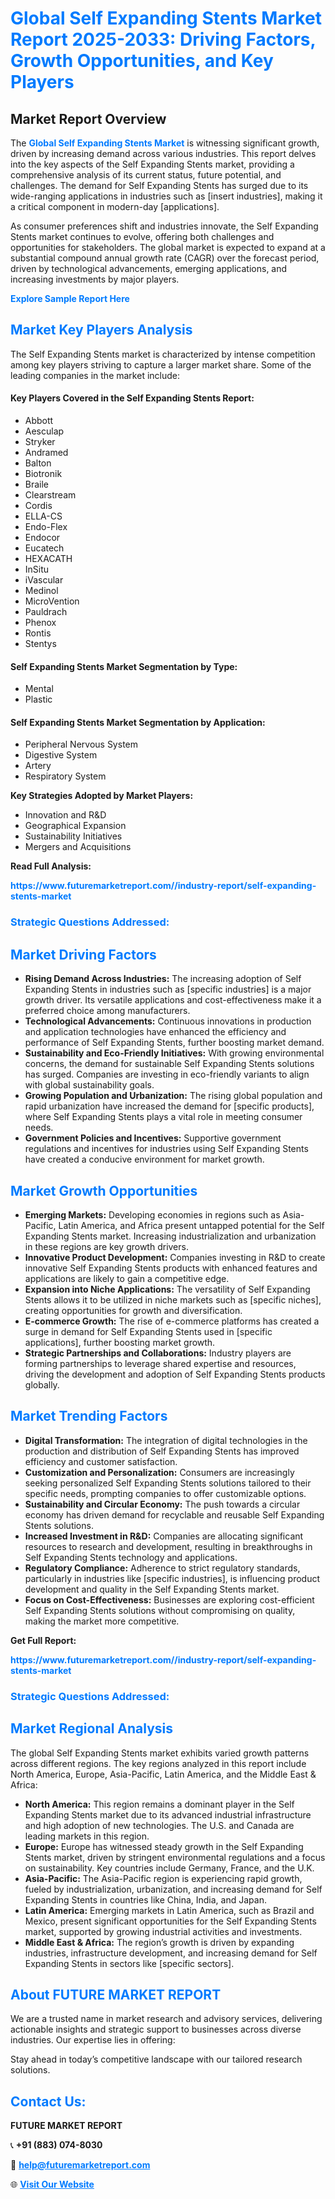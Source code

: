 <h1 style="color: #007BFF;">Global Self Expanding Stents Market Report 2025-2033: Driving Factors, Growth Opportunities, and Key Players</h1>

<section id="overview">
<h2>Market Report Overview</h2>
<p>The <a href="https://www.futuremarketreport.com//industry-report/self-expanding-stents-market" style="color: #007BFF; text-decoration: none;"><strong>Global Self Expanding Stents Market</strong></a> is witnessing significant growth, driven by increasing demand across various industries. This report delves into the key aspects of the Self Expanding Stents market, providing a comprehensive analysis of its current status, future potential, and challenges. The demand for Self Expanding Stents has surged due to its wide-ranging applications in industries such as [insert industries], making it a critical component in modern-day [applications].</p>
<p>As consumer preferences shift and industries innovate, the Self Expanding Stents market continues to evolve, offering both challenges and opportunities for stakeholders. The global market is expected to expand at a substantial compound annual growth rate (CAGR) over the forecast period, driven by technological advancements, emerging applications, and increasing investments by major players.</p>
</section>

<section id="overview">
<p><a href="https://www.futuremarketreport.com//request-sample/reportId=55612" style="color: #007BFF; text-decoration: none;"><strong>Explore Sample Report Here</strong></a></p>
</section>

<section id="key-players">
<h2 style="color: #007BFF;">Market Key Players Analysis</h2>
<p>The Self Expanding Stents market is characterized by intense competition among key players striving to capture a larger market share. Some of the leading companies in the market include:</p>
<h4>Key Players Covered in the Self Expanding Stents Report:</h4>
<ul><li>Abbott</li><li>Aesculap</li><li>Stryker</li><li>Andramed</li><li>Balton</li><li>Biotronik</li><li>Braile</li><li>Clearstream</li><li>Cordis</li><li>ELLA-CS</li><li>Endo-Flex</li><li>Endocor</li><li>Eucatech</li><li>HEXACATH</li><li>InSitu</li><li>iVascular</li><li>Medinol</li><li>MicroVention</li><li>Pauldrach</li><li>Phenox</li><li>Rontis</li><li>Stentys</li></ul>
<h4>Self Expanding Stents Market Segmentation by Type:</h4>
<ul><li>Mental</li><li>Plastic</li></ul>

<h4>Self Expanding Stents Market Segmentation by Application:</h4>
<ul><li>Peripheral Nervous System</li><li>Digestive System</li><li>Artery</li><li>Respiratory System</li></ul>
<p><strong>Key Strategies Adopted by Market Players:</strong></p>
<ul>
<li>Innovation and R&D</li>
<li>Geographical Expansion</li>
<li>Sustainability Initiatives</li>
<li>Mergers and Acquisitions</li>
</ul>
</section>

<section>
<p><strong>Read Full Analysis: </strong></p><a href="https://www.futuremarketreport.com//industry-report/self-expanding-stents-market" style="color: #007BFF; text-decoration: none;"><strong>https://www.futuremarketreport.com//industry-report/self-expanding-stents-market</strong></a>
<h3 style="color: #007BFF;">Strategic Questions Addressed:</h3>
</section>

<section id="driving-factors">
<h2 style="color: #007BFF;">Market Driving Factors</h2>
<ul>
<li><strong>Rising Demand Across Industries:</strong> The increasing adoption of Self Expanding Stents in industries such as [specific industries] is a major growth driver. Its versatile applications and cost-effectiveness make it a preferred choice among manufacturers.</li>
<li><strong>Technological Advancements:</strong> Continuous innovations in production and application technologies have enhanced the efficiency and performance of Self Expanding Stents, further boosting market demand.</li>
<li><strong>Sustainability and Eco-Friendly Initiatives:</strong> With growing environmental concerns, the demand for sustainable Self Expanding Stents solutions has surged. Companies are investing in eco-friendly variants to align with global sustainability goals.</li>
<li><strong>Growing Population and Urbanization:</strong> The rising global population and rapid urbanization have increased the demand for [specific products], where Self Expanding Stents plays a vital role in meeting consumer needs.</li>
<li><strong>Government Policies and Incentives:</strong> Supportive government regulations and incentives for industries using Self Expanding Stents have created a conducive environment for market growth.</li>
</ul>
</section>

<section id="growth-opportunities">
<h2 style="color: #007BFF;">Market Growth Opportunities</h2>
<ul>
<li><strong>Emerging Markets:</strong> Developing economies in regions such as Asia-Pacific, Latin America, and Africa present untapped potential for the Self Expanding Stents market. Increasing industrialization and urbanization in these regions are key growth drivers.</li>
<li><strong>Innovative Product Development:</strong> Companies investing in R&D to create innovative Self Expanding Stents products with enhanced features and applications are likely to gain a competitive edge.</li>
<li><strong>Expansion into Niche Applications:</strong> The versatility of Self Expanding Stents allows it to be utilized in niche markets such as [specific niches], creating opportunities for growth and diversification.</li>
<li><strong>E-commerce Growth:</strong> The rise of e-commerce platforms has created a surge in demand for Self Expanding Stents used in [specific applications], further boosting market growth.</li>
<li><strong>Strategic Partnerships and Collaborations:</strong> Industry players are forming partnerships to leverage shared expertise and resources, driving the development and adoption of Self Expanding Stents products globally.</li>
</ul>
</section>

<section id="trending-factors">
<h2 style="color: #007BFF;">Market Trending Factors</h2>
<ul>
<li><strong>Digital Transformation:</strong> The integration of digital technologies in the production and distribution of Self Expanding Stents has improved efficiency and customer satisfaction.</li>
<li><strong>Customization and Personalization:</strong> Consumers are increasingly seeking personalized Self Expanding Stents solutions tailored to their specific needs, prompting companies to offer customizable options.</li>
<li><strong>Sustainability and Circular Economy:</strong> The push towards a circular economy has driven demand for recyclable and reusable Self Expanding Stents solutions.</li>
<li><strong>Increased Investment in R&D:</strong> Companies are allocating significant resources to research and development, resulting in breakthroughs in Self Expanding Stents technology and applications.</li>
<li><strong>Regulatory Compliance:</strong> Adherence to strict regulatory standards, particularly in industries like [specific industries], is influencing product development and quality in the Self Expanding Stents market.</li>
<li><strong>Focus on Cost-Effectiveness:</strong> Businesses are exploring cost-efficient Self Expanding Stents solutions without compromising on quality, making the market more competitive.</li>
</ul>
</section>

<section>
<p><strong>Get Full Report: </strong></p><a href="https://www.futuremarketreport.com//industry-report/self-expanding-stents-market" style="color: #007BFF; text-decoration: none;"><strong>https://www.futuremarketreport.com//industry-report/self-expanding-stents-market</strong></a>
<h3 style="color: #007BFF;">Strategic Questions Addressed:</h3>
</section>


<section id="regional-analysis">
<h2 style="color: #007BFF;">Market Regional Analysis</h2>
<p>The global Self Expanding Stents market exhibits varied growth patterns across different regions. The key regions analyzed in this report include North America, Europe, Asia-Pacific, Latin America, and the Middle East & Africa:</p>
<ul>
<li><strong>North America:</strong> This region remains a dominant player in the Self Expanding Stents market due to its advanced industrial infrastructure and high adoption of new technologies. The U.S. and Canada are leading markets in this region.</li>
<li><strong>Europe:</strong> Europe has witnessed steady growth in the Self Expanding Stents market, driven by stringent environmental regulations and a focus on sustainability. Key countries include Germany, France, and the U.K.</li>
<li><strong>Asia-Pacific:</strong> The Asia-Pacific region is experiencing rapid growth, fueled by industrialization, urbanization, and increasing demand for Self Expanding Stents in countries like China, India, and Japan.</li>
<li><strong>Latin America:</strong> Emerging markets in Latin America, such as Brazil and Mexico, present significant opportunities for the Self Expanding Stents market, supported by growing industrial activities and investments.</li>
<li><strong>Middle East & Africa:</strong> The region’s growth is driven by expanding industries, infrastructure development, and increasing demand for Self Expanding Stents in sectors like [specific sectors].</li>
</ul>
</section>

<footer>
<h2 style="color: #007BFF;">About FUTURE MARKET REPORT</h2>
<p>We are a trusted name in market research and advisory services, delivering actionable insights and strategic support to businesses across diverse industries. Our expertise lies in offering:</p>

<p>Stay ahead in today’s competitive landscape with our tailored research solutions.</p>

<h2 style="color: #007BFF;">Contact Us:</h2>
<p><strong>FUTURE MARKET REPORT</strong></p>
<p>📞 <strong>+91 (883) 074-8030</strong></p>
<p>📧 <strong><a href="mailto:help@futuremarketreport.com" style="color: #007BFF;">help@futuremarketreport.com</a></strong></p>
<p>🌐 <strong><a href="https://www.futuremarketreport.com/" style="color: #007BFF;">Visit Our Website</a></strong></p>
</footer>